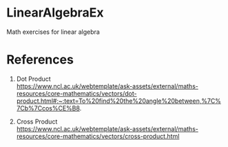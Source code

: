 # LinearAlgebraEx
Math exercises for linear algebra


# References

1. Dot Product \
https://www.ncl.ac.uk/webtemplate/ask-assets/external/maths-resources/core-mathematics/vectors/dot-product.html#:~:text=To%20find%20the%20angle%20between,%7C%7Cb%7Ccos%CE%B8.

2. Cross Product \
https://www.ncl.ac.uk/webtemplate/ask-assets/external/maths-resources/core-mathematics/vectors/cross-product.html
    
